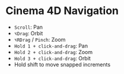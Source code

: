 # Cinema 4D Navigation

- `Scroll`: Pan
- `⌥Drag`: Orbit
- `⌥RDrag` / `Pinch`: Zoom
- `Hold 1 + click-and-drag`: Pan
- `Hold 2 + click-and-drag`: Zoom
- `Hold 3 + click-and-drag`: Orbit
- Hold shift to move snapped increments
